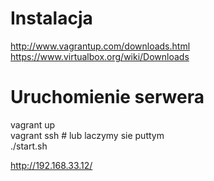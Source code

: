 Instalacja
==========
http://www.vagrantup.com/downloads.html
https://www.virtualbox.org/wiki/Downloads


Uruchomienie serwera
====================
vagrant up  
vagrant ssh  # lub laczymy sie puttym  
./start.sh  

http://192.168.33.12/  